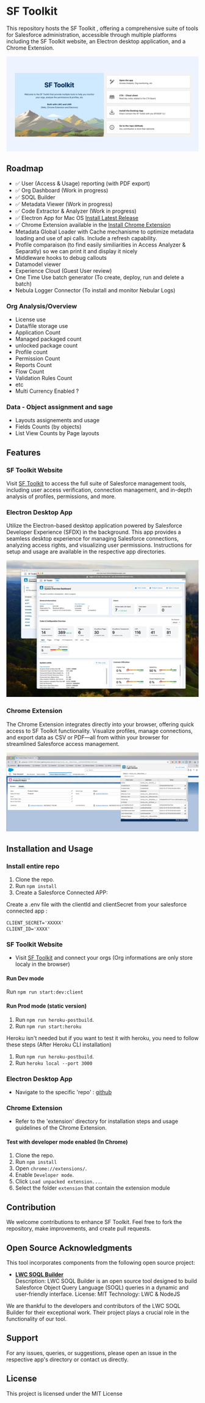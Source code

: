 
# SF Toolkit

This repository hosts the SF Toolkit , offering a comprehensive suite of tools for Salesforce administration, accessible through multiple platforms including the SF Toolkit website, an Electron desktop application, and a Chrome Extension.

![Welcome Page of SF Toolkit](./git_images/welcome.png)


## Roadmap

- ✅ User (Access & Usage) reporting (with PDF export)
- ✅ Org Dashboard (Work in progress)
- ✅ SOQL Builder
- ✅ Metadata Viewer (Work in progress)
- ✅ Code Extractor & Analyzer (Work in progress)
- ✅ Electron App for Mac OS [Install Latest Release](https://github.com/grebmann1/sfdx-ui-light/releases/latest)
- ✅ Chrome Extension available in the [Install Chrome Extension](https://chromewebstore.google.com/detail/sf-toolkit-light/konbmllgicfccombdckckakhnmejjoei)
- Metadata Global Loader with Cache mechanisme to optimize metadata loading and use of api calls. Include a refresh capability.
- Profile comparaison (to find easily similiarities in Access Analyzer & Separatly) so we can print it and display it nicely
- Middleware hooks to debug callouts
- Datamodel viewer
- Experience Cloud (Guest User review)
- One Time Use batch generator (To create, deploy, run and delete a batch)
- Nebula Logger Connector (To install and monitor Nebular Logs)

### Org Analysis/Overview
- License use
- Data/file storage use
- Application Count
- Managed packaged count
- unlocked package count
- Profile count
- Permission Count
- Reports Count
- Flow Count
- Validation Rules Count
- etc
- Multi Currency Enabled ?

### Data - Object assignment and sage
  - Layouts assignements and usage
  - Fields Counts (by objects)
  - List View Counts by Page layouts


## Features

### SF Toolkit Website

Visit [SF Toolkit](https://www.sf-toolkit.com) to access the full suite of Salesforce management tools, including user access verification, connection management, and in-depth analysis of profiles, permissions, and more.

### Electron Desktop App

Utilize the Electron-based desktop application powered by Salesforce Developer Experience (SFDX) in the background. This app provides a seamless desktop experience for managing Salesforce connections, analyzing access rights, and visualizing user permissions. Instructions for setup and usage are available in the respective app directories.

![Elecron](./git_images/electron.png)

### Chrome Extension

The Chrome Extension integrates directly into your browser, offering quick access to SF Toolkit functionality. Visualize profiles, manage connections, and export data as CSV or PDF—all from within your browser for streamlined Salesforce access management.

![Chrome Extension](./git_images/chrome.png)

## Installation and Usage

### Install entire repo
1. Clone the repo.
2. Run `npm install`
3. Create a Salesforce Connected APP:

Create a .env file with the clientId and clientSecret from your salesforce connected app : 
```
CLIENT_SECRET='XXXXX'
CLIENT_ID='XXXX'
```


### SF Toolkit Website
- Visit [SF Toolkit](https://www.sf-toolkit.com) and connect your orgs (Org informations are only store localy in the browser)

#### Run Dev mode
Run `npm run start:dev:client`

#### Run Prod mode (static version)
1. Run `npm run heroku-postbuild`.
2. Run `npm run start:heroku`

Heroku isn't needed but if you want to test it with heroku, you need to follow these steps (After Heroku CLI installation)
1. Run `npm run heroku-postbuild`.
2. Run `heroku local --port 3000`

### Electron Desktop App
- Navigate to the specific 'repo' : [github](https://github.com/grebmann1/sfdx-ui-desktop)

### Chrome Extension
- Refer to the 'extension' directory for installation steps and usage guidelines of the Chrome Extension.

#### Test with developer mode enabled (In Chrome)
1. Clone the repo.
2. Run `npm install`
3. Open `chrome://extensions/`.
4. Enable `Developer mode`.
5. Click `Load unpacked extension...`.
6. Select the folder `extension` that contain the extension module


## Contribution

We welcome contributions to enhance SF Toolkit. Feel free to fork the repository, make improvements, and create pull requests.

## Open Source Acknowledgments

This tool incorporates components from the following open source project:

- **[LWC SOQL Builder](https://github.com/lwc-soql-builder/lwc-soql-builder)**  
  Description: LWC SOQL Builder is an open source tool designed to build Salesforce Object Query Language (SOQL) queries in a dynamic and user-friendly interface.
  License: MIT
  Technology: LWC & NodeJS

We are thankful to the developers and contributors of the LWC SOQL Builder for their exceptional work. Their project plays a crucial role in the functionality of our tool.


## Support

For any issues, queries, or suggestions, please open an issue in the respective app's directory or contact us directly.

## License

This project is licensed under the MIT License